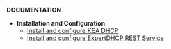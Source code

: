 **DOCUMENTATION**

- **Installation and Configuration**
  - [Install and configure KEA DHCP](install_kea_dhcp.md)
  - [Install and configure ExpertDHCP REST Service](install_expert_dhcp_rest.md)
